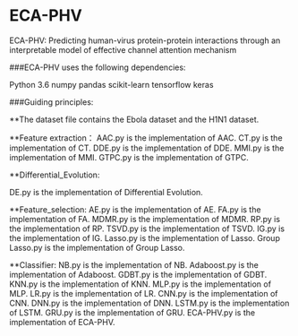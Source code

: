# ECA-PHV

ECA-PHV: Predicting human-virus protein-protein interactions through an interpretable model of effective channel attention mechanism

###ECA-PHV uses the following dependencies:

Python 3.6
numpy
pandas
scikit-learn
tensorflow
keras

###Guiding principles:

**The dataset file contains the Ebola dataset and the H1N1 dataset.

**Feature extraction：
AAC.py is the implementation of AAC. 
CT.py is the implementation of CT.
DDE.py is the implementation of DDE. 
MMI.py is the implementation of MMI. 
GTPC.py is the implementation of GTPC.

**Differential_Evolution:

DE.py is the implementation of Differential Evolution.

**Feature_selection:
AE.py is the implementation of AE.
FA.py is the implementation of FA. 
MDMR.py is the implementation of MDMR. 
RP.py is the implementation of RP. 
TSVD.py is the implementation of TSVD.
IG.py is the implementation of IG.
Lasso.py is the implementation of Lasso.
Group Lasso.py is the implementation of Group Lasso.

**Classifier:
NB.py is the implementation of NB. 
Adaboost.py is the implementation of Adaboost.
GDBT.py is the implementation of GDBT. 
KNN.py is the implementation of KNN.
MLP.py is the implementation of MLP. 
LR.py is the implementation of LR. 
CNN.py is the implementation of CNN. 
DNN.py is the implementation of DNN. 
LSTM.py is the implementation of LSTM. 
GRU.py is the implementation of GRU. 
ECA-PHV.py is the implementation of ECA-PHV.
